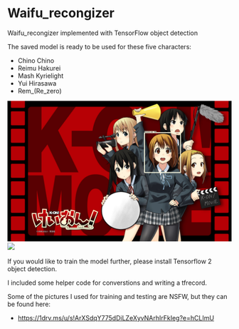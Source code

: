 # Waifu_recongizer
Waifu_recongizer implemented with TensorFlow object detection

The saved model is ready to be used for these five characters:

*   Chino Chino
*   Reimu Hakurei
*   Mash Kyrielight
*   Yui Hirasawa
*   Rem_(Re_zero)


![](Marked_Images/Hirasawa_yui_marked.png)
![](Marked_Images/Kafuu_chino_marked.png)


If you would like to train the model further, please install Tensorflow 2 object detection. 

I included some helper code for converstions and writing a tfrecord. 

Some of the pictures I used for training and testing are NSFW, but they can be found here:
* https://1drv.ms/u/s!ArXSdqY775dDiLZeXyvNArhIrFkIeg?e=hCLImU
